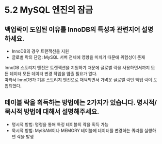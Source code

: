 # 5.2 MySQL 엔진의 잠금

## 백업락이 도입된 이유를 InnoDB의 특성과 관련지어 설명하세요.
+ InnoDB의 경우 트랜잭션을 지원
+ 글로벌 락의 단점: MySQL 서버 전체에 영향을 미치기 때문에 위험성이 존재

InnoDB 스토리지 엔진은 트랜잭션을 지원하기 때문에 글로벌 락을 사용하면서까지 모든 데이터 모든 데이터 변경 작업을 멈출 필요가 없다.    
따라서 InnoDB가 기본 스토리지 엔진으로 채택되면서 가벼운 글로벌 락인 백업 락이 도입되었다.

## 테이블 락을 획득하는 방법에는 2가지가 있습니다. 명시적/묵시적 방법에 대해서 설명해주세요.
+ 명시적 방법: 명령을 통해 특정 테이블의 락을 획득 가능
+ 묵시적 방법: MyISAM이나 MEMORY 테이블에 데이터를 변경하는 쿼리를 실행하면 락을 발생

